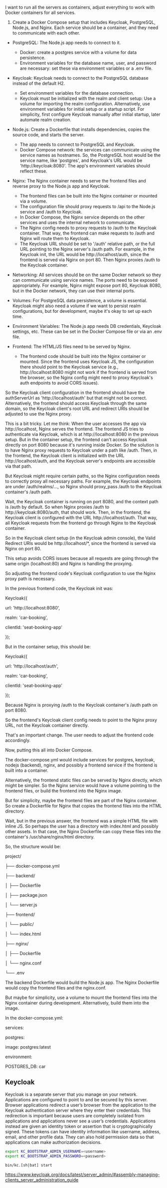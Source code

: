 
I want to run all the servers as containers, adjust everything to work with Docker containers for all services.

1. Create a Docker Compose setup that includes Keycloak, PostgreSQL, Node.js, and Nginx. Each service should be a container, and they need to communicate with each other.

- PostgreSQL: The Node.js app needs to connect to it.
    * Docker: create a postgres service with a volume for data persistence.
    * Environment variables for the database name, user, and password are necessary: set these via environment variables or a .env file.

- Keycloak: Keycloak needs to connect to the PostgreSQL database instead of the default H2.
    * Set environment variables for the database connection.
    * Keycloak must be initialized with the realm and client setup: Use a volume for importing the realm configuration. Alternatively, use environment variables for initial setup or a startup script. For simplicity, first configure Keycloak manually after initial startup, later automate realm creation.

- Node.js: Create a Dockerfile that installs dependencies, copies the source code, and starts the server.
    * The app needs to connect to PostgreSQL and Keycloak.
    * Docker Compose network: the services can communicate using the service names as hostnames. So, the PostgreSQL host would be the service name, like 'postgres', and Keycloak's URL would be 'http://keycloak:8080'. The app's environment variables should reflect these.

- Nginx: The Nginx container needs to serve the frontend files and reverse proxy to the Node.js app and Keycloak.
    * The frontend files can be built into the Nginx container or mounted via a volume.
    * The configuration file should proxy requests to /api to the Node.js service and /auth to Keycloak.
    * In Docker Compose, the Nginx service depends on the other services and uses the internal network to communicate.
    * The Nginx config needs to proxy requests to /auth to the Keycloak container. That way, the frontend can make requests to /auth and Nginx will route them to Keycloak.
    * The Keycloak URL should be set to '/auth' relative path, or the full URL pointing to the Nginx server's /auth path. For example, in the Keycloak init, the URL would be http://localhost/auth, since the frontend is served via Nginx on port 80. Then Nginx proxies /auth to the Keycloak container.

- Networking: All services should be on the same Docker network so they can communicate using service names. The ports need to be exposed appropriately. For example, Nginx might expose port 80, Keycloak 8080, but in the Docker network, they can use their internal ports.

- Volumes: For PostgreSQL data persistence, a volume is essential. Keycloak might also need a volume if we want to persist realm configurations, but for development, maybe it's okay to set up each time.

- Environment Variables: The Node.js app needs DB credentials, Keycloak settings, etc. These can be set in the Docker Compose file or via an .env file.

- Frontend: The HTML/JS files need to be served by Nginx.
    * The frontend code should be built into the Nginx container or mounted. Since the frontend uses Keycloak JS, the configuration there should point to the Keycloak service (e.g., http://localhost:8080 might not work if the frontend is served from the browser, so the Nginx config might need to proxy Keycloak's auth endpoints to avoid CORS issues).


So the Keycloak client configuration in the frontend should have the authServerUrl as 'http://localhost/auth' but that might not be correct. Alternatively, the frontend should access Keycloak through the same domain, so the Keycloak client's root URL and redirect URIs should be adjusted to use the Nginx proxy.

This is a bit tricky. Let me think: When the user accesses the app via http://localhost, Nginx serves the frontend. The frontend JS tries to authenticate via Keycloak, which is at http://localhost:8080 in the previous setup. But in the container setup, the frontend can't access Keycloak directly on port 8080 because it's running inside Docker. So the solution is to have Nginx proxy requests to Keycloak under a path like /auth. Then, in the frontend, the Keycloak client is initialized with the URL http://localhost/auth, and the Keycloak server's endpoints are accessible via that path.

But Keycloak might require certain paths, so the Nginx configuration needs to correctly proxy all necessary paths. For example, the Keycloak endpoints are under /auth/realms/..., so Nginx should proxy_pass /auth to the Keycloak container's /auth path.

Wait, the Keycloak container is running on port 8080, and the context path is /auth by default. So when Nginx proxies /auth to http://keycloak:8080/auth, that should work. Then, in the frontend, the Keycloak client is configured with the URL http://localhost/auth. That way, all Keycloak requests from the frontend go through Nginx to the Keycloak container.

So in the Keycloak client setup (in the Keycloak admin console), the Valid Redirect URIs would be http://localhost/*, since the frontend is served via Nginx on port 80.

This setup avoids CORS issues because all requests are going through the same origin (localhost:80) and Nginx is handling the proxying.

So adjusting the frontend code's Keycloak configuration to use the Nginx proxy path is necessary.

In the previous frontend code, the Keycloak init was:

Keycloak({

url: 'http://localhost:8080',

realm: 'car-booking',

clientId: 'seat-booking-app'

});

But in the container setup, this should be:

Keycloak({

url: 'http://localhost/auth',

realm: 'car-booking',

clientId: 'seat-booking-app'

});

Because Nginx is proxying /auth to the Keycloak container's /auth path on port 8080.

So the frontend's Keycloak client config needs to point to the Nginx proxy URL, not the Keycloak container directly.

That's an important change. The user needs to adjust the frontend code accordingly.

Now, putting this all into Docker Compose.

The docker-compose.yml would include services for postgres, keycloak, nodejs (backend), nginx, and possibly a frontend service if the frontend is built into a container.

Alternatively, the frontend static files can be served by Nginx directly, which might be simpler. So the Nginx service would have a volume pointing to the frontend files, or build the frontend into the Nginx image.

But for simplicity, maybe the frontend files are part of the Nginx container. So create a Dockerfile for Nginx that copies the frontend files into the HTML directory.

Wait, but in the previous answer, the frontend was a simple HTML file with inline JS. So perhaps the user has a directory with index.html and possibly other assets. In that case, the Nginx Dockerfile can copy these files into the container's /usr/share/nginx/html directory.

So, the structure would be:

project/

├── docker-compose.yml

├── backend/

│   ├── Dockerfile

│   ├── package.json

│   └── server.js

├── frontend/

│   └── public/

│       └── index.html

├── nginx/

│   ├── Dockerfile

│   └── nginx.conf

└── .env

The backend Dockerfile would build the Node.js app. The Nginx Dockerfile would copy the frontend files and the nginx.conf.

But maybe for simplicity, use a volume to mount the frontend files into the Nginx container during development. Alternatively, build them into the image.

In the docker-compose.yml:

services:

postgres:

image: postgres:latest

environment:

POSTGRES_DB: car

## Keycloak

Keycloak is a separate server that you manage on your network. Applications are configured to point to and be secured by this server.
Browser applications redirect a user’s browser from the application to the Keycloak authentication server where they enter their credentials. This redirection is important because users are completely isolated from applications and applications never see a user’s credentials. Applications instead are given an identity token or assertion that is cryptographically signed. These tokens can have identity information like username, address, email, and other profile data. They can also hold permission data so that applications can make authorization decisions.

```bash
export KC_BOOTSTRAP_ADMIN_USERNAME=<username>
export KC_BOOTSTRAP_ADMIN_PASSWORD=<password>

bin/kc.[sh|bat] start
```

https://www.keycloak.org/docs/latest/server_admin/#assembly-managing-clients_server_administration_guide